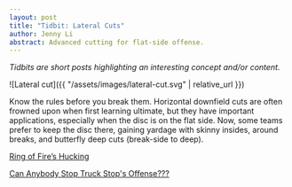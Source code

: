 ```yaml
---
layout: post
title: "Tidbit: Lateral Cuts"
author: Jenny Li
abstract: Advanced cutting for flat-side offense.
---
```


*Tidbits are short posts highlighting an interesting concept and/or content.*

![Lateral cut]({{ "/assets/images/lateral-cut.svg" | relative_url }})

Know the rules before you break them. Horizontal downfield cuts are often frowned upon when first learning ultimate, but they have important applications, especially when the disc is on the flat side. Now, some teams prefer to keep the disc there, gaining yardage with skinny insides, around breaks, and butterfly deep cuts (break-side to deep).

[Ring of Fire’s Hucking](https://www.flikulti.com/theory/analysis/ring-of-fires-hucking/)

[Can Anybody Stop Truck Stop's Offense???](https://www.youtube.com/watch?v=A3FBVJNOnBw)
